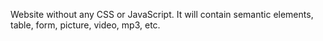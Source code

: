 Website without any CSS or JavaScript.
It will contain semantic elements, table, form, picture, video, mp3,  etc.